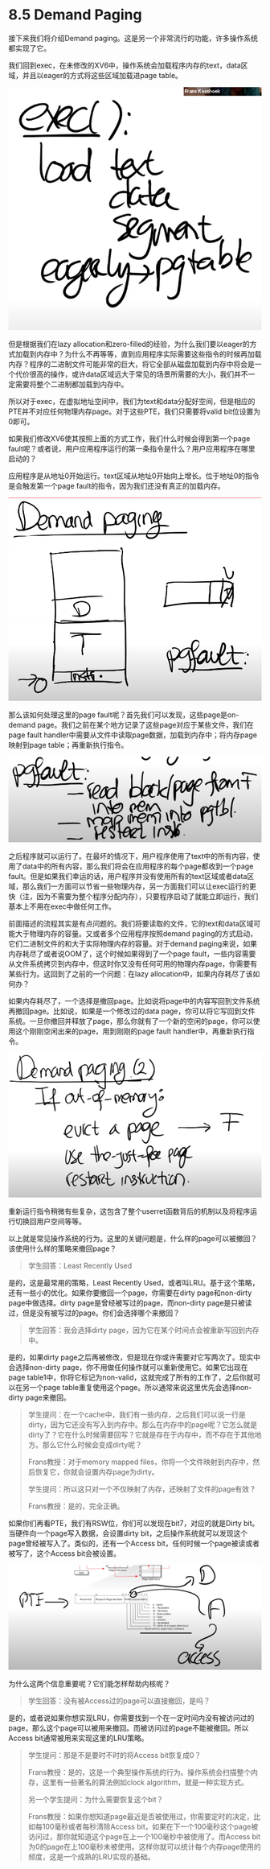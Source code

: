 # 8.5 Demand Paging

接下来我们将介绍Demand paging。这是另一个非常流行的功能，许多操作系统都实现了它。

我们回到exec，在未修改的XV6中，操作系统会加载程序内存的text，data区域，并且以eager的方式将这些区域加载进page table。

![](../.gitbook/assets/image%20%28270%29.png)

但是根据我们在lazy allocation和zero-filled的经验，为什么我们要以eager的方式加载到内存中？为什么不再等等，直到应用程序实际需要这些指令的时候再加载内存？程序的二进制文件可能非常的巨大，将它全部从磁盘加载到内存中将会是一个代价很高的操作，或许data区域远大于常见的场景所需要的大小，我们并不一定需要将整个二进制都加载到内存中。

所以对于exec，在虚拟地址空间中，我们为text和data分配好空间，但是相应的PTE并不对应任何物理内存page。对于这些PTE，我们只需要将valid bit位设置为0即可。

如果我们修改XV6使其按照上面的方式工作，我们什么时候会得到第一个page fault呢？或者说，用户应用程序运行的第一条指令是什么？用户应用程序在哪里启动的？

应用程序是从地址0开始运行。text区域从地址0开始向上增长。位于地址0的指令是会触发第一个page fault的指令，因为我们还没有真正的加载内存。

![](../.gitbook/assets/image%20%28297%29.png)

那么该如何处理这里的page fault呢？首先我们可以发现，这些page是on-demand page。我们之前在某个地方记录了这些page对应于某些文件，我们在page fault handler中需要从文件中读取page数据，加载到内存中；将内存page映射到page table；再重新执行指令。

![](../.gitbook/assets/image%20%28281%29.png)

之后程序就可以运行了。在最坏的情况下，用户程序使用了text中的所有内容，使用了data中的所有内容，那么我们将会在应用程序的每个page都收到一个page fault。但是如果我们幸运的话，用户程序并没有使用所有的text区域或者data区域，那么我们一方面可以节省一些物理内存，另一方面我们可以让exec运行的更快（注，因为不需要为整个程序分配内存），只要程序启动了就能立即运行，我们基本上不用在exec中做任何工作。

前面描述的流程其实是有点问题的。我们将要读取的文件，它的text和data区域可能大于物理内存的容量。又或者多个应用程序按照demand paging的方式启动，它们二进制文件的和大于实际物理内存的容量。对于demand paging来说，如果内存耗尽了或者说OOM了，这个时候如果得到了一个page fault，一些内容需要从文件系统拷贝到内存中，但这时你又没有任何可用的物理内存page，你需要有某些行为。这回到了之前的一个问题：在lazy allocation中，如果内存耗尽了该如何办？

如果内存耗尽了，一个选择是撤回page。比如说将page中的内容写回到文件系统再撤回page。比如说，如果是一个修改过的data page，你可以将它写回到文件系统。一旦你撤回并释放了page，那么你就有了一个新的空闲的page，你可以使用这个刚刚空闲出来的page，用到刚刚的page fault handler中，再重新执行指令。

![](../.gitbook/assets/image%20%28286%29.png)

重新运行指令稍微有些复杂，这包含了整个userret函数背后的机制以及将程序运行切换回用户空间等等。

以上就是常见操作系统的行为。这里的关键问题是，什么样的page可以被撤回？该使用什么样的策略来撤回page？

> 学生回答：Least Recently Used

是的，这是最常用的策略，Least Recently Used，或者叫LRU。基于这个策略，还有一些小的优化。如果你要撤回一个page，你需要在dirty page和non-dirty page中做选择。dirty page是曾经被写过的page，而non-dirty page是只被读过，但是没有被写过的page。你们会选择哪个来撤回？

> 学生回答：我会选择dirty page，因为它在某个时间点会被重新写回到内存中。

是的，如果dirty page之后再被修改，但是现在你或许需要对它写两次了。现实中会选择non-dirty page，你不用做任何操作就可以重新使用它。如果它出现在page table1中，你将它标记为non-valid，这就完成了所有的工作了，之后你就可以在另一个page table重复使用这个page。所以通常来说这里优先会选择non-dirty page来撤回。

> 学生提问：在一个cache中，我们有一些内存，之后我们可以说一行是dirty，因为它还没有写入到内存中。那么在内存中的page呢？它怎么就是dirty了？它在什么时候需要回写？它就是存在于内存中，而不存在于其他地方。那么它什么时候会变成dirty呢？
>
> Frans教授：对于memory mapped files，你将一个文件映射到内存中，然后恢复它，你就会设置内存page为dirty。
>
> 学生提问：所以这只对一个不仅映射了内存，还映射了文件的page有效？
>
> Frans教授：是的，完全正确。

如果你们再看PTE，我们有RSW位，你们可以发现在bit7，对应的就是Dirty bit。当硬件向一个page写入数据，会设置dirty bit，之后操作系统就可以发现这个page曾经被写入了。类似的，还有一个Access bit，任何时候一个page被读或者被写了，这个Access bit会被设置。

![](../.gitbook/assets/image%20%28260%29.png)

为什么这两个信息重要呢？它们能怎样帮助内核呢？

> 学生回答：没有被Access过的page可以直接撤回，是吗？

是的，或者说如果你想实现LRU，你需要找到一个在一定时间内没有被访问过的page，那么这个page可以被用来撤回。而被访问过的page不能被撤回。所以Access bit通常被用来实现这里的LRU策略。

> 学生提问：那是不是要时不时的将Access bit恢复成0？
>
> Frans教授：是的，这是一个典型操作系统的行为。操作系统会扫描整个内存，这里有一些著名的算法例如clock algorithm，就是一种实现方式。
>
> 另一个学生提问：为什么需要恢复这个bit？
>
> Frans教授：如果你想知道page最近是否被使用过，你需要定时的决定，比如每100毫秒或者每秒清除Access  bit，如果在下一个100毫秒这个page被访问过，那你就知道这个page在上一个100毫秒中被使用了。而Access bit为0的page在上100毫秒未被使用。这样你就可以统计每个内存page使用的频度，这是一个成熟的LRU实现的基础。





